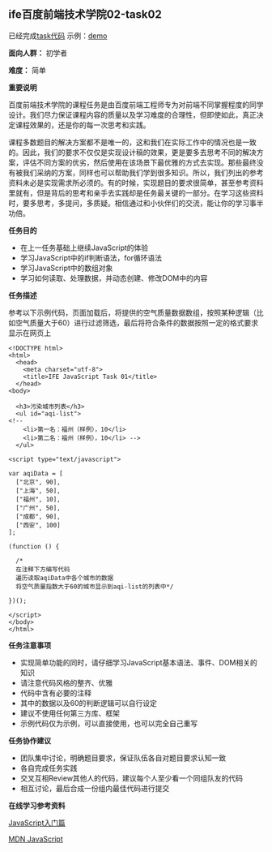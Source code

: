 
## ife百度前端技术学院02-task02 ##

已经完成[task代码](https://github.com/wangzhengya/ife_MoonWalker/tree/master/2_task14)
示例：[demo](http://wangzhengya.github.io/ife_MoonWalker/2_task14/index.html)

**面向人群：**
    初学者

**难度：**
    简单

**重要说明**

百度前端技术学院的课程任务是由百度前端工程师专为对前端不同掌握程度的同学设计。我们尽力保证课程内容的质量以及学习难度的合理性，但即使如此，真正决定课程效果的，还是你的每一次思考和实践。

课程多数题目的解决方案都不是唯一的，这和我们在实际工作中的情况也是一致的。因此，我们的要求不仅仅是实现设计稿的效果，更是要多去思考不同的解决方案，评估不同方案的优劣，然后使用在该场景下最优雅的方式去实现。那些最终没有被我们采纳的方案，同样也可以帮助我们学到很多知识。所以，我们列出的参考资料未必是实现需求所必须的。有的时候，实现题目的要求很简单，甚至参考资料里就有，但是背后的思考和亲手去实践却是任务最关键的一部分。在学习这些资料时，要多思考，多提问，多质疑。相信通过和小伙伴们的交流，能让你的学习事半功倍。

**任务目的**

* 在上一任务基础上继续JavaScript的体验
* 学习JavaScript中的if判断语法，for循环语法
* 学习JavaScript中的数组对象
* 学习如何读取、处理数据，并动态创建、修改DOM中的内容

**任务描述**

参考以下示例代码，页面加载后，将提供的空气质量数据数组，按照某种逻辑（比如空气质量大于60）进行过滤筛选，最后将符合条件的数据按照一定的格式要求显示在网页上

    <!DOCTYPE html>
    <html>
      <head>
        <meta charset="utf-8">
        <title>IFE JavaScript Task 01</title>
      </head>
    <body>

      <h3>污染城市列表</h3>
      <ul id="aqi-list">
    <!--   
        <li>第一名：福州（样例），10</li>
      	<li>第二名：福州（样例），10</li> -->
      </ul>

    <script type="text/javascript">

    var aqiData = [
      ["北京", 90],
      ["上海", 50],
      ["福州", 10],
      ["广州", 50],
      ["成都", 90],
      ["西安", 100]
    ];

    (function () {

      /*
      在注释下方编写代码
      遍历读取aqiData中各个城市的数据
      将空气质量指数大于60的城市显示到aqi-list的列表中*/

    })();

    </script>
    </body>
    </html>

**任务注意事项**

* 实现简单功能的同时，请仔细学习JavaScript基本语法、事件、DOM相关的知识
* 请注意代码风格的整齐、优雅
* 代码中含有必要的注释
* 其中的数据以及60的判断逻辑可以自行设定
* 建议不使用任何第三方库、框架
* 示例代码仅为示例，可以直接使用，也可以完全自己重写

**任务协作建议**

* 团队集中讨论，明确题目要求，保证队伍各自对题目要求认知一致
* 各自完成任务实践
* 交叉互相Review其他人的代码，建议每个人至少看一个同组队友的代码
* 相互讨论，最后合成一份组内最佳代码进行提交


**在线学习参考资料**

[JavaScript入门篇](http://www.imooc.com/view/36)

[MDN JavaScript](https://developer.mozilla.org/zh-CN/docs/Web/JavaScript)
